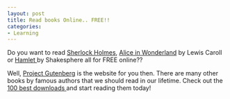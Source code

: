```yaml
---
layout: post
title: Read books Online.. FREE!!
categories:
- Learning
---
```



Do you want to read [Sherlock Holmes](http://www.gutenberg.org/dirs/etext99/advsh12.txt), [Alice in Wonderland](http://www.gutenberg.org/dirs/etext91/alice30.txt) by Lewis Caroll or [Hamlet ](http://www.gutenberg.org/dirs/etext98/2ws2610.txt)by Shakesphere all for FREE online??

Well, [Project Gutenberg](http://www.gutenberg.org/wiki/Main_Page) is the website for you then. There are many other books by famous authors that we should read in our lifetime. Check out the [100 best downloads ](http://www.gutenberg.org/browse/scores/top)and start reading them today!
